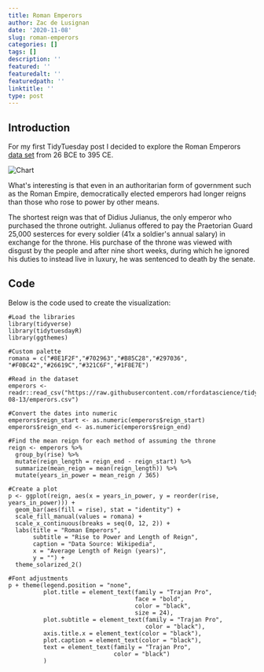 ```yaml
---
title: Roman Emperors
author: Zac de Lusignan
date: '2020-11-08'
slug: roman-emperors
categories: []
tags: []
description: ''
featured: ''
featuredalt: ''
featuredpath: ''
linktitle: ''
type: post
---
```


## Introduction

For my first TidyTuesday post I decided to explore the Roman Emperors [data set](https://github.com/rfordatascience/tidytuesday/tree/master/data/2019/2019-08-13) from 26 BCE to 395 CE.

![Chart](/img/main/emperors.png)

What's interesting is that even in an authoritarian form of government such as the Roman Empire, democratically elected emperors had longer reigns than those who rose to power by other means.

The shortest reign was that of Didius Julianus, the only emperor who purchased the throne outright. Julianus offered to pay the Praetorian Guard 25,000 sesterces for every soldier (41x a soldier's annual salary) in exchange for the throne. His purchase of the throne was viewed with disgust by the people and after nine short weeks, during which he ignored his duties to instead live in luxury, he was sentenced to death by the senate.

## Code

Below is the code used to create the visualization:

````
#Load the libraries
library(tidyverse)
library(tidytuesdayR)
library(ggthemes)

#Custom palette
romana = c("#8E1F2F","#702963","#B85C28","#297036", "#F0BC42","#26619C","#321C6F","#1F8E7E")

#Read in the dataset
emperors <- readr::read_csv("https://raw.githubusercontent.com/rfordatascience/tidytuesday/master/data/2019/2019-08-13/emperors.csv")

#Convert the dates into numeric
emperors$reign_start <- as.numeric(emperors$reign_start)
emperors$reign_end <- as.numeric(emperors$reign_end)

#Find the mean reign for each method of assuming the throne
reign <- emperors %>%
  group_by(rise) %>%
  mutate(reign_length = reign_end - reign_start) %>%
  summarize(mean_reign = mean(reign_length)) %>%
  mutate(years_in_power = mean_reign / 365)

#Create a plot
p <- ggplot(reign, aes(x = years_in_power, y = reorder(rise, years_in_power))) +
  geom_bar(aes(fill = rise), stat = "identity") +
  scale_fill_manual(values = romana) +
  scale_x_continuous(breaks = seq(0, 12, 2)) +
  labs(title = "Roman Emperors",
       subtitle = "Rise to Power and Length of Reign",
       caption = "Data Source: Wikipedia",
       x = "Average Length of Reign (years)",
       y = "") +
  theme_solarized_2()

#Font adjustments
p + theme(legend.position = "none",
          plot.title = element_text(family = "Trajan Pro",
                                    face = "bold",
                                    color = "black",
                                    size = 24),
          plot.subtitle = element_text(family = "Trajan Pro",
                                       color = "black"),
          axis.title.x = element_text(color = "black"),
          plot.caption = element_text(color = "black"),
          text = element_text(family = "Trajan Pro",
                              color = "black")
          )
````